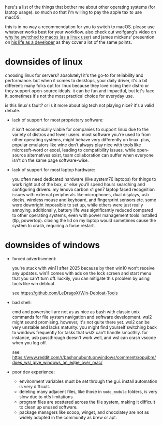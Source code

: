 here's a list of the things that bother me about other operating systems (for laptop usage). so much so that i'm willing to pay the apple tax to use macOS.

this is in no way a recommendation for you to switch to macOS. please use whatever works best for your workflow. also check out wolfgang's video on [why he switched to macos (as a linux user)](https://www.youtube.com/watch?v=X0DIHlnD_S0) and james mickens' presention on [his life as a developer](https://youtu.be/7Nj9ZjwOdFQ?si=mhz86GWUVsvk6sPe&t=1009) as they cover a lot of the same points.

# downsides of linux

choosing linux for servers? absolutely! it's the go-to for reliability and performance. but when it comes to desktops, your daily driver, it's a bit different: many folks opt for linux because they love ricing their distro or they support open-source ideals. it can be fun and impactful, but let's face it, sometimes it's not the most practical choice for everyday use.

is this linux's fault? or is it more about big tech not playing nice? it's a valid debate.

- lack of support for most proprietary software:

     it isn't economically viable for companies to support linux due to the variety of distros and fewer users. most software you're used to from other operating systems, might behave very differently on linux. plus, popular emulators like wine don't always play nice with tools like microsoft-word or excel, leading to compatibility issues. while open-source alternatives exist, team collaboration can suffer when everyone isn't on the same page software-wise.

- lack of support for most laptop hardware:

     you often need dedicated hardware (like system76 laptops) for things to work right out of the box, or else you'll spend hours searching and configuring drivers. my lenovo carbon x1 gen7 laptop faced recognition issues with external peripherals like microphones, dual displays, usb docks, wireless mouse and keyboard, and fingerprint sensors etc. some were downright impossible to set up, while others were just really annoying. additionally, battery life was significantly reduced compared to other operating systems, even with power management tools installed (tlp, powertop). closing the lid on my laptop would sometimes cause the system to crash, requiring a force restart.

# downsides of windows

- forced advertisement:

     you're stuck with win11 after 2025 because by then win10 won’t receive any updates. win11 comes with ads on the lock screen and start menu that you can’t turn off. luckily, you can mitigate this problem by using tools like win debloat.

     see https://github.com/LeDragoX/Win-Debloat-Tools

- bad shell:

     cmd and powershell are not as as nice as bash with classic unix commands for file system navigation and software development. wsl2 might sound promising. however, it's not quite there yet. wsl2 can be very unstable and lacks maturity. you might find yourself switching back to windows frequently for tasks that wsl2 can't handle smoothly. for instance, usb passthrough doesn't work well, and wsl can crash vscode when you log off.
  
     see: https://www.reddit.com/r/bashonubuntuonwindows/comments/opujbm/does_wsl_give_windows_an_edge_over_mac/

- poor dev experience:

   - environment variables must be set through the gui. install automation is very difficult.
   - deleting many adjacent files, like those in `node_module` folders, is very slow due to ntfs limitations.
   - program files are scattered across the file system, making it difficult to clean up unused software.
   - package managers like scoop, winget, and chocolatey are not as widely adopted in the community as brew or apt.

